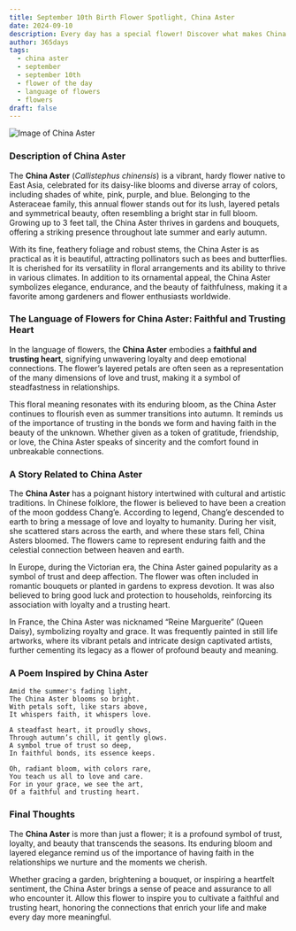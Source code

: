 ```yaml
---
title: September 10th Birth Flower Spotlight, China Aster
date: 2024-09-10
description: Every day has a special flower! Discover what makes China Aster unique as today’s birth flower and its symbolic meaning.
author: 365days
tags:
  - china aster
  - september
  - september 10th
  - flower of the day
  - language of flowers
  - flowers
draft: false
---
```


![Image of China Aster](https://cdn.pixabay.com/photo/2021/09/16/16/33/flowers-6630547_960_720.jpg#center)


### Description of China Aster

The **China Aster** (_Callistephus chinensis_) is a vibrant, hardy flower native to East Asia, celebrated for its daisy-like blooms and diverse array of colors, including shades of white, pink, purple, and blue. Belonging to the Asteraceae family, this annual flower stands out for its lush, layered petals and symmetrical beauty, often resembling a bright star in full bloom. Growing up to 3 feet tall, the China Aster thrives in gardens and bouquets, offering a striking presence throughout late summer and early autumn.

With its fine, feathery foliage and robust stems, the China Aster is as practical as it is beautiful, attracting pollinators such as bees and butterflies. It is cherished for its versatility in floral arrangements and its ability to thrive in various climates. In addition to its ornamental appeal, the China Aster symbolizes elegance, endurance, and the beauty of faithfulness, making it a favorite among gardeners and flower enthusiasts worldwide.

### The Language of Flowers for China Aster: Faithful and Trusting Heart

In the language of flowers, the **China Aster** embodies a **faithful and trusting heart**, signifying unwavering loyalty and deep emotional connections. The flower’s layered petals are often seen as a representation of the many dimensions of love and trust, making it a symbol of steadfastness in relationships.

This floral meaning resonates with its enduring bloom, as the China Aster continues to flourish even as summer transitions into autumn. It reminds us of the importance of trusting in the bonds we form and having faith in the beauty of the unknown. Whether given as a token of gratitude, friendship, or love, the China Aster speaks of sincerity and the comfort found in unbreakable connections.

### A Story Related to China Aster

The **China Aster** has a poignant history intertwined with cultural and artistic traditions. In Chinese folklore, the flower is believed to have been a creation of the moon goddess Chang’e. According to legend, Chang’e descended to earth to bring a message of love and loyalty to humanity. During her visit, she scattered stars across the earth, and where these stars fell, China Asters bloomed. The flowers came to represent enduring faith and the celestial connection between heaven and earth.

In Europe, during the Victorian era, the China Aster gained popularity as a symbol of trust and deep affection. The flower was often included in romantic bouquets or planted in gardens to express devotion. It was also believed to bring good luck and protection to households, reinforcing its association with loyalty and a trusting heart.

In France, the China Aster was nicknamed “Reine Marguerite” (Queen Daisy), symbolizing royalty and grace. It was frequently painted in still life artworks, where its vibrant petals and intricate design captivated artists, further cementing its legacy as a flower of profound beauty and meaning.

### A Poem Inspired by China Aster

```
Amid the summer's fading light,  
The China Aster blooms so bright.  
With petals soft, like stars above,  
It whispers faith, it whispers love.  

A steadfast heart, it proudly shows,  
Through autumn’s chill, it gently glows.  
A symbol true of trust so deep,  
In faithful bonds, its essence keeps.  

Oh, radiant bloom, with colors rare,  
You teach us all to love and care.  
For in your grace, we see the art,  
Of a faithful and trusting heart.  
```

### Final Thoughts

The **China Aster** is more than just a flower; it is a profound symbol of trust, loyalty, and beauty that transcends the seasons. Its enduring bloom and layered elegance remind us of the importance of having faith in the relationships we nurture and the moments we cherish.

Whether gracing a garden, brightening a bouquet, or inspiring a heartfelt sentiment, the China Aster brings a sense of peace and assurance to all who encounter it. Allow this flower to inspire you to cultivate a faithful and trusting heart, honoring the connections that enrich your life and make every day more meaningful.